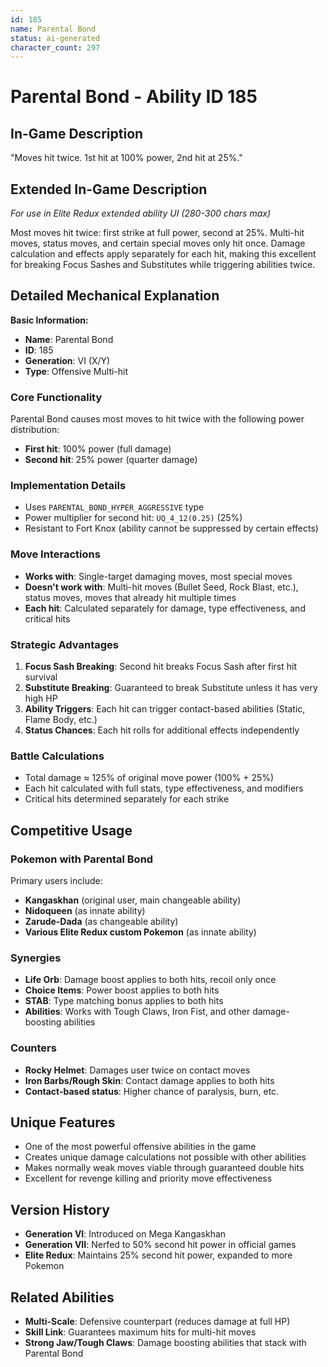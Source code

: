 ```yaml
---
id: 185
name: Parental Bond
status: ai-generated
character_count: 297
---
```


# Parental Bond - Ability ID 185

## In-Game Description
"Moves hit twice. 1st hit at 100% power, 2nd hit at 25%."

## Extended In-Game Description
*For use in Elite Redux extended ability UI (280-300 chars max)*

Most moves hit twice: first strike at full power, second at 25%. Multi-hit moves, status moves, and certain special moves only hit once. Damage calculation and effects apply separately for each hit, making this excellent for breaking Focus Sashes and Substitutes while triggering abilities twice.

## Detailed Mechanical Explanation

**Basic Information:**
- **Name**: Parental Bond
- **ID**: 185
- **Generation**: VI (X/Y)
- **Type**: Offensive Multi-hit

### Core Functionality
Parental Bond causes most moves to hit twice with the following power distribution:
- **First hit**: 100% power (full damage)
- **Second hit**: 25% power (quarter damage)

### Implementation Details
- Uses `PARENTAL_BOND_HYPER_AGGRESSIVE` type
- Power multiplier for second hit: `UQ_4_12(0.25)` (25%)
- Resistant to Fort Knox (ability cannot be suppressed by certain effects)

### Move Interactions
- **Works with**: Single-target damaging moves, most special moves
- **Doesn't work with**: Multi-hit moves (Bullet Seed, Rock Blast, etc.), status moves, moves that already hit multiple times
- **Each hit**: Calculated separately for damage, type effectiveness, and critical hits

### Strategic Advantages
1. **Focus Sash Breaking**: Second hit breaks Focus Sash after first hit survival
2. **Substitute Breaking**: Guaranteed to break Substitute unless it has very high HP
3. **Ability Triggers**: Each hit can trigger contact-based abilities (Static, Flame Body, etc.)
4. **Status Chances**: Each hit rolls for additional effects independently

### Battle Calculations
- Total damage ≈ 125% of original move power (100% + 25%)
- Each hit calculated with full stats, type effectiveness, and modifiers
- Critical hits determined separately for each strike

## Competitive Usage

### Pokemon with Parental Bond
Primary users include:
- **Kangaskhan** (original user, main changeable ability)
- **Nidoqueen** (as innate ability)  
- **Zarude-Dada** (as changeable ability)
- **Various Elite Redux custom Pokemon** (as innate ability)

### Synergies
- **Life Orb**: Damage boost applies to both hits, recoil only once
- **Choice Items**: Power boost applies to both hits
- **STAB**: Type matching bonus applies to both hits
- **Abilities**: Works with Tough Claws, Iron Fist, and other damage-boosting abilities

### Counters
- **Rocky Helmet**: Damages user twice on contact moves
- **Iron Barbs/Rough Skin**: Contact damage applies to both hits  
- **Contact-based status**: Higher chance of paralysis, burn, etc.

## Unique Features
- One of the most powerful offensive abilities in the game
- Creates unique damage calculations not possible with other abilities  
- Makes normally weak moves viable through guaranteed double hits
- Excellent for revenge killing and priority move effectiveness

## Version History
- **Generation VI**: Introduced on Mega Kangaskhan
- **Generation VII**: Nerfed to 50% second hit power in official games
- **Elite Redux**: Maintains 25% second hit power, expanded to more Pokemon

## Related Abilities
- **Multi-Scale**: Defensive counterpart (reduces damage at full HP)
- **Skill Link**: Guarantees maximum hits for multi-hit moves
- **Strong Jaw/Tough Claws**: Damage boosting abilities that stack with Parental Bond